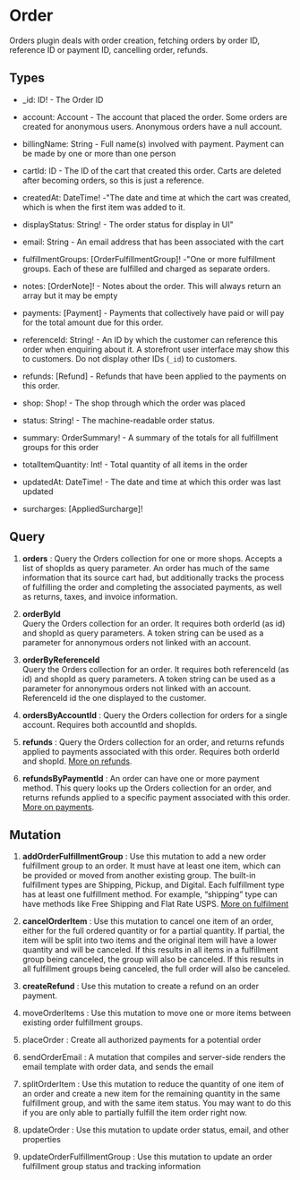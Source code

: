 # Order

Orders plugin deals with order creation, fetching orders by order ID, reference ID or payment ID, cancelling order, refunds. 

## Types

- _id: ID! - The Order ID

- account: Account - The account that placed the order. Some orders are created for anonymous users. Anonymous orders have a null account.
  
- billingName: String - Full name(s) involved with payment. Payment can be made by one or more than one person
  

- cartId: ID - The ID of the cart that created this order. Carts are deleted after becoming orders, so this is just a reference.

- createdAt: DateTime! -"The date and time at which the cart was created, which is when the first item was added to it.

- displayStatus: String! - The order status for display in UI"
  

- email: String - An email address that has been associated with the cart
  

- fulfillmentGroups: [OrderFulfillmentGroup]! -"One or more fulfillment groups. Each of these are fulfilled and charged as separate orders.
  

- notes: [OrderNote]! - Notes about the order. This will always return an array but it may be empty
  
- payments: [Payment] - Payments that collectively have paid or will pay for the total amount due for this order.
  
- referenceId: String! - An ID by which the customer can reference this order when enquiring about it. A storefront user interface may show this to customers. Do not display other IDs (`_id`) to customers.
  
- refunds: [Refund] - Refunds that have been applied to the payments on this order.
  
- shop: Shop! - The shop through which the order was placed
  
- status: String! - The machine-readable order status.
  
- summary: OrderSummary! - A summary of the totals for all fulfillment groups for this order
  
- totalItemQuantity: Int! - Total quantity of all items in the order
  
- updatedAt: DateTime! - The date and time at which this order was last updated
  
- surcharges: [AppliedSurcharge]!


## Query
1. **orders** : Query the Orders collection for one or more shops. Accepts a list of shopIds as query parameter. An order has much of the same information that its source cart had, but additionally tracks the process of fulfilling the order and completing the associated payments, as well as returns, taxes, and invoice information.

2. **orderById**  
Query the Orders collection for an order. It requires both orderId (as id) and shopId as query parameters. A token string can be used as a parameter for annonymous orders not linked with an account.


3. **orderByReferenceId**   
Query the Orders collection for an order. It requires both referenceId (as id) and shopId as query parameters. A token string can be used as a parameter for annonymous orders not linked with an account. ReferenceId id the one displayed to the customer. 

4. **ordersByAccountId** : Query the Orders collection for orders for a single account. Requires both accountId and shopIds.

5. **refunds** : Query the Orders collection for an order, and returns refunds applied to payments associated with this order. Requires both orderId and shopId. [More on refunds](https://github.com/reactioncommerce/docs/blob/3860ad31862c515dc9a9bcf8d9f86d781ad85f17/docs/fulfilling-orders.md#refunds).

6. **refundsByPaymentId** : An order can have one or more payment method. This query looks up the Orders collection for an order, and returns refunds applied to a specific payment associated with this order. [More on payments](https://github.com/reactioncommerce/docs/blob/3860ad31862c515dc9a9bcf8d9f86d781ad85f17/docs/fulfilling-orders.md#payments).

## Mutation
1. **addOrderFulfillmentGroup** : Use this mutation to add a new order fulfillment group to an order. It must have at least one item, which can be provided or moved from another existing group. The built-in fulfillment types are Shipping, Pickup, and Digital. Each fulfillment type has at least one fulfillment method. For example, “shipping” type can have methods like Free Shipping and Flat Rate USPS. [More on fulfilment](https://github.com/reactioncommerce/docs/blob/trunk/docs/fulfilling-orders.md#fulfillment)

2. **cancelOrderItem** : Use this mutation to cancel one item of an order, either for the full ordered quantity or for a partial quantity. If partial, the item will be split into two items and the original item will have a lower quantity and will be canceled. If this results in all items in a fulfillment group being canceled, the group will also be canceled. If this results in all fulfillment groups being canceled, the full order will also be canceled.

3. **createRefund** : Use this mutation to create a refund on an order payment.

4. moveOrderItems : Use this mutation to move one or more items between existing order fulfillment groups.
5. placeOrder : Create all authorized payments for a potential order
6. sendOrderEmail : A mutation that compiles and server-side renders the email template with order data, and sends the email
7. splitOrderItem : Use this mutation to reduce the quantity of one item of an order and create a new item for the remaining quantity in the same fulfillment group, and with the same item status. You may want to do this if you are only able to partially fulfill the item order right now.
8. updateOrder : Use this mutation to update order status, email, and other properties
9. updateOrderFulfillmentGroup : Use this mutation to update an order fulfillment group status and tracking information